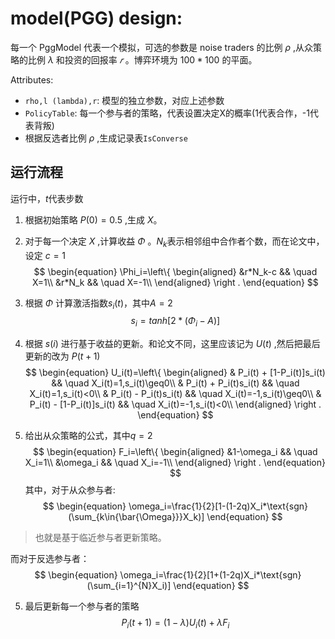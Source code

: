 # model(PGG) design:

每一个 PggModel 代表一个模拟，可选的参数是 noise traders 的比例 $\rho$ ,从众策略的比例 $\lambda$ 和投资的回报率 $𝑟$
。博弈环境为 $100*100$ 的平面。

Attributes:

- `rho,l (lambda),r`: 模型的独立参数，对应上述参数
- `PolicyTable`: 每一个参与者的策略，代表设置决定X的概率(1代表合作，-1代表背叛)
- 根据反选者比例 $\rho$ ,生成记录表`IsConverse`

## 运行流程

运行中，$t$代表步数

1. 根据初始策略 $P(0)=0.5$ ,生成 $X$。

2. 对于每一个决定 $X$ ,计算收益 $\Phi$ 。$N_k$表示相邻组中合作者个数，而在论文中，设定 $c=1$
   $$
   \begin{equation}
   \Phi_i=\left\{
   \begin{aligned}
   &r*N_k-c && \quad X=1\\
   &r*N_k && \quad X=-1\\
   \end{aligned}
   \right
   .
   \end{equation}
   $$

3. 根据 $\Phi$ 计算激活指数$s_i(t)$，其中$A=2$
   $$
   \begin{equation}
   s_i=tanh[2*(\Phi_i-A)]
   \end{equation}
   $$

4. 根据 $s(i)$ 进行基于收益的更新。和论文不同，这里应该记为 $U(t)$ ,然后把最后更新的改为 $P(t+1)$
   $$
   \begin{equation}
   U_i(t)=\left\{
   \begin{aligned}
   & P_i(t) + [1-P_i(t)]s_i(t) && \quad X_i(t)=1,s_i(t)\geq0\\
   & P_i(t) + P_i(t)s_i(t) && \quad X_i(t)=1,s_i(t)<0\\
   & P_i(t) - P_i(t)s_i(t) && \quad X_i(t)=-1,s_i(t)\geq0\\
   & P_i(t) - [1-P_i(t)]s_i(t) && \quad X_i(t)=-1,s_i(t)<0\\
   \end{aligned}
   \right
   .
   \end{equation}
   $$

5. 给出从众策略的公式，其中$q=2$
   $$
   \begin{equation}
   F_i=\left\{
   \begin{aligned}
   &1-\omega_i && \quad X_i=1\\
   &\omega_i && \quad X_i=-1\\
   \end{aligned}
   \right
   .
   \end{equation}
   $$
   其中，对于从众参与者:
   $$
   \begin{equation}
   \omega_i=\frac{1}{2}[1-(1-2q)X_i*\text{sgn}(\sum_{k\in{\bar{\Omega}}}X_k)]
   \end{equation}
   $$

> 也就是基于临近参与者更新策略。

而对于反选参与者：
$$
\begin{equation}
\omega_i=\frac{1}{2}[1+(1-2q)X_i*\text{sgn}(\sum_{i=1}^{N}X_i)]
\end{equation}
$$

5. 最后更新每一个参与者的策略
   $$
   P_i(t+1)=(1-\lambda)U_i(t)+\lambda F_i
   $$
